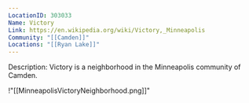 ```yaml
---
LocationID: 303033
Name: Victory
Link: https://en.wikipedia.org/wiki/Victory,_Minneapolis 
Community: "[[Camden]]"
Locations: "[[Ryan Lake]]"
---
```


Description:
Victory is a neighborhood in the Minneapolis community of Camden.


!"[[MinneapolisVictoryNeighborhood.png]]"